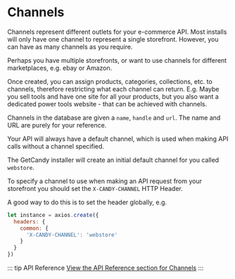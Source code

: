 # Channels

Channels represent different outlets for your e-commerce API. Most installs will only have one channel to represent a single storefront. However, you can have as many channels as you require.

Perhaps you have multiple storefronts, or want to use channels for different marketplaces, e.g. ebay or Amazon.

Once created, you can assign products, categories, collections, etc. to channels, therefore restricting what each channel can return. E.g. Maybe you sell tools and have one site for all your products, but you also want a dedicated power tools website - that can be achieved with channels.

Channels in the database are given a `name`, `handle` and `url`. The name and URL are purely for your reference.

Your API will always have a default channel, which is used when making API calls without a channel specified.

The GetCandy installer will create an initial default channel for you called `webstore`.

To specify a channel to use when making an API request from your storefront you should set the `X-CANDY-CHANNEL` HTTP Header.

A good way to do this is to set the header globally, e.g. 

```js
let instance = axios.create({
  headers: {
    common: {
      'X-CANDY-CHANNEL': 'webstore'
    }
  }
})
```

::: tip API Reference
[View the API Reference section for Channels](https://api-reference.getcandy.io/#tag/Channels)
:::

